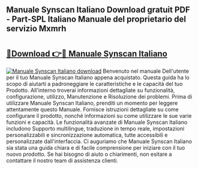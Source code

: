 ## Manuale Synscan Italiano Download gratuit PDF - Part-SPL Italiano Manuale del proprietario del servizio Mxmrh

# <h2><a href="http://dfev04b.blite.top/?on=Manuale+Synscan+Italiano">🔗Download 👉🔴 Manuale Synscan Italiano</a></h2>

[![Manuale Synscan Italiano download](https://i.imgur.com/lujVjoI.png)](http://dfev04b.blite.top/?on=Manuale+Synscan+Italiano)
Benvenuto nel manuale Dell'utente per il tuo Manuale Synscan Italiano appena acquistato. Questa guida ha lo scopo di aiutarti a padroneggiare le caratteristiche e le capacità del tuo Prodotto. All'interno troverai informazioni dettagliate su funzionalità, configurazione, utilizzo, Manutenzione e Risoluzione dei problemi. Prima di utilizzare Manuale Synscan Italiano, prenditi un momento per leggere attentamente questo Manuale. Fornisce istruzioni dettagliate su come configurare il prodotto, nonché informazioni su come utilizzare le sue varie funzioni e capacità. Le funzionalità avanzate di Manuale Synscan Italiano includono Supporto multilingue, traduzione in tempo reale, impostazioni personalizzabili e sincronizzazione automatica, tutte accessibili e personalizzate dall'interfaccia. Ci auguriamo che Manuale Synscan Italiano sia stata una guida chiara e di facile comprensione per iniziare con il tuo nuovo prodotto. Se hai bisogno di aiuto o chiarimenti, non esitare a contattare il nostro team di assistenza clienti.
